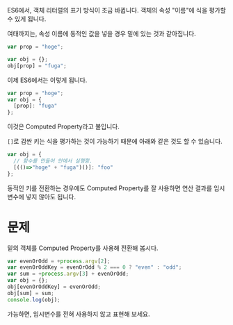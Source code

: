 ES6에서, 객체 리터럴의 표기 방식이 조금 바뀝니다. 객체의 속성 "이름"에 식을 평가할 수 있게 됩니다.

여태까지는, 속성 이름에 동적인 값을 넣을 경우 밑에 있는 것과 같아집니다.

```javascript
var prop = "hoge";

var obj = {};
obj[prop] = "fuga";
```

이제 ES6에서는 이렇게 됩니다.

```javascript
var prop = "hoge";
var obj = {
  [prop]: "fuga"
};
```

이것은 Computed Property라고 불입니다.

`[]`로 감싼 키는 식을 평가하는 것이 가능하기 때문에 아래와 같은 것도 할 수 있습니다.

```javascript
var obj = {
  // 함수를 만들어 안에서 실행함.
  [(()=>"hoge" + "fuga")()]: "foo"
};
```

동적인 키를 전환하는 경우에도 Computed Property를 잘 사용하면 연산 결과를 임시 변수에 넣지 않아도 됩니다.

# 문제

밑의 객체를 Computed Property를 사용해 전환해 봅시다.

```javascript
var evenOrOdd = +process.argv[2];
var evenOrOddKey = evenOrOdd % 2 === 0 ? "even" : "odd";
var sum = +process.argv[3] + evenOrOdd;
var obj = {};
obj[evenOrOddKey] = evenOrOdd;
obj[sum] = sum;
console.log(obj);
```

가능하면, 임시변수를 전혀 사용하지 않고 표현해 보세요.
